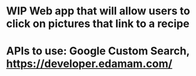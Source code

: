# WIP Web app that will allow users to click on pictures that link to a recipe
# APIs to use: Google Custom Search, https://developer.edamam.com/
